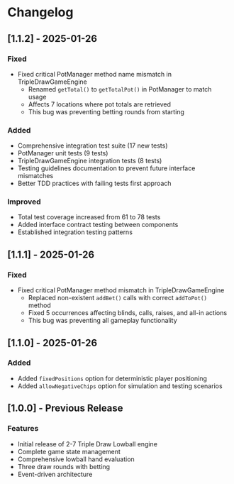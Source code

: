 # Changelog

## [1.1.2] - 2025-01-26

### Fixed
- Fixed critical PotManager method name mismatch in TripleDrawGameEngine
  - Renamed `getTotal()` to `getTotalPot()` in PotManager to match usage
  - Affects 7 locations where pot totals are retrieved
  - This bug was preventing betting rounds from starting

### Added
- Comprehensive integration test suite (17 new tests)
- PotManager unit tests (9 tests)
- TripleDrawGameEngine integration tests (8 tests)
- Testing guidelines documentation to prevent future interface mismatches
- Better TDD practices with failing tests first approach

### Improved
- Total test coverage increased from 61 to 78 tests
- Added interface contract testing between components
- Established integration testing patterns

## [1.1.1] - 2025-01-26

### Fixed
- Fixed critical PotManager method mismatch in TripleDrawGameEngine
  - Replaced non-existent `addBet()` calls with correct `addToPot()` method
  - Fixed 5 occurrences affecting blinds, calls, raises, and all-in actions
  - This bug was preventing all gameplay functionality

## [1.1.0] - 2025-01-26

### Added
- Added `fixedPositions` option for deterministic player positioning
- Added `allowNegativeChips` option for simulation and testing scenarios

## [1.0.0] - Previous Release

### Features
- Initial release of 2-7 Triple Draw Lowball engine
- Complete game state management
- Comprehensive lowball hand evaluation
- Three draw rounds with betting
- Event-driven architecture
